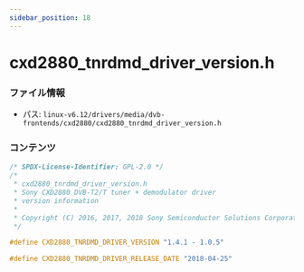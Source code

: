 ```yaml
---
sidebar_position: 18
---
```

# cxd2880_tnrdmd_driver_version.h

### ファイル情報

- パス: `linux-v6.12/drivers/media/dvb-frontends/cxd2880/cxd2880_tnrdmd_driver_version.h`

### コンテンツ

```h
/* SPDX-License-Identifier: GPL-2.0 */
/*
 * cxd2880_tnrdmd_driver_version.h
 * Sony CXD2880 DVB-T2/T tuner + demodulator driver
 * version information
 *
 * Copyright (C) 2016, 2017, 2018 Sony Semiconductor Solutions Corporation
 */

#define CXD2880_TNRDMD_DRIVER_VERSION "1.4.1 - 1.0.5"

#define CXD2880_TNRDMD_DRIVER_RELEASE_DATE "2018-04-25"

```

